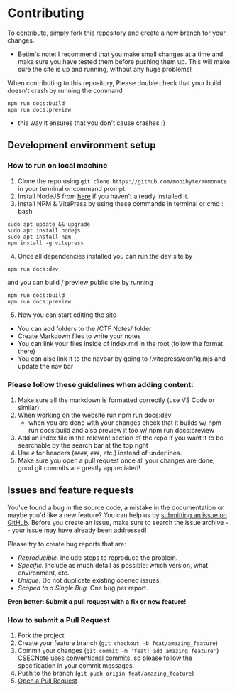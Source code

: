 # Contributing

To contribute, simply fork this repository and create a new branch for your changes.

- Betim's note: I recommend that you make small changes at a time and make sure you  have tested them before pushing them up.
This will make sure the site is up and running, without any huge problems!

When contributing to this repository, Please double check that your build doesn't crash by running the command
```
npm run docs:build
npm run docs:preview
```
- this way it ensures that you don't cause crashes :}


## Development environment setup

### How to run on local machine <Badge type="info" text="You can run this on github codespaces to make it easier!" />
1. Clone the repo using `git clone https://github.com/mobibyte/momonote` in your terminal or command prompt.
2. Install NodeJS from [here](https://nodejs.org/) if you haven't already installed it.
3. Install NPM &  VitePress by using these commands in terminal or cmd :
bash
```
sudo apt update && upgrade
sudo apt install nodejs
sudo apt install npm
npm install -g vitepress
```
4. Once all dependencies installed you can run the dev site by
```
npm run docs:dev
```
and you can build / preview public site by running
```
npm run docs:build
npm run docs:preview
```
5. Now you can start editing the site
  * You can add folders to the /CTF Notes/ folder
  * Create Markdown files to write your notes
  * You can link your files inside of index.md in the root (follow the format there)
  * You can also link it to the navbar by going to /.vitepress/config.mjs and update the nav bar

### Please follow these guidelines when adding content:

1. Make sure all the markdown is formatted  correctly (use VS Code or similar).
2. When working on the website run npm run docs:dev
   * when you are done with your changes check that it builds w/ npm run docs:build and also preview it too w/ npm run docs:preview
3. Add an index file in the relevant section of the repo if you want it to be searchable by the search bar at the top right
4. Use `#` for headers (`####`, `###`, etc.) instead of underlines. 
5. Make sure you open a pull request once all your changes are done, good git commits are greatly appreciated!

## Issues and feature requests

You've found a bug in the source code, a mistake in the documentation or maybe you'd like a new feature? You can help us by [submitting an issue on GitHub](https://github.com/mobibyte/momonote/issues). Before you create an issue, make sure to search the issue archive -- your issue may have already been addressed!

Please try to create bug reports that are:

- _Reproducible._ Include steps to reproduce the problem.
- _Specific._ Include as much detail as possible: which version, what environment, etc.
- _Unique._ Do not duplicate existing opened issues.
- _Scoped to a Single Bug._ One bug per report.

**Even better: Submit a pull request with a fix or new feature!**

### How to submit a Pull Request

1. Fork the project
2. Create your feature branch (`git checkout -b feat/amazing_feature`)
3. Commit your changes (`git commit -m 'feat: add amazing_feature'`) CSECNote uses [conventional commits](https://www.conventionalcommits.org), so please follow the specification in your commit messages.
4. Push to the branch (`git push origin feat/amazing_feature`)
5. [Open a Pull Request](https://github.com/mobibyte/momonote/compare?expand=1)
